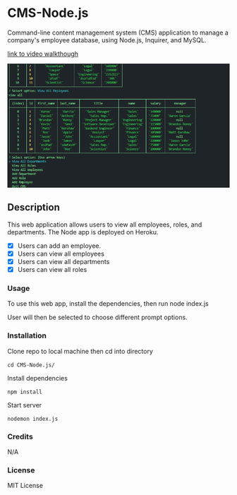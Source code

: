 # CMS-Node.js

Command-line content management system (CMS) application to manage a company's employee database, using Node.js, Inquirer, and MySQL.

[link to video walkthough](https://drive.google.com/file/d/1E3sxh0O4qK99ihlXC8bdymzPtnvaKXpm/view)

![Screenshot of web app](./assets/CMS.png)

## Description

This web application allows users to view all employees, roles, and departments. The Node app is deployed on Heroku.

- [x] Users can add an employee.
- [x] Users can view all employees
- [x] Users can view all departments
- [x] Users can view all roles

### Usage

To use this web app, install the dependencies, then run node index.js

User will then be selected to choose different prompt options.

### Installation

Clone repo to local machine then cd into directory

```
cd CMS-Node.js/
```

Install dependencies

```
npm install
```

Start server

```
nodemon index.js
```

### Credits

N/A

### License

MIT License

